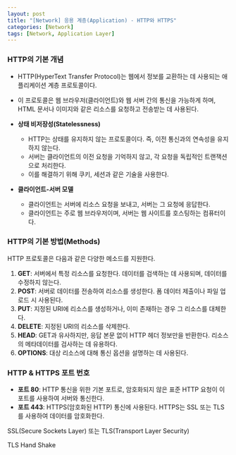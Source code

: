 ```yaml
---
layout: post
title: "[Network] 응용 계층(Application) - HTTP와 HTTPS"
categories: [Network]
tags: [Network, Application Layer]
---
```


### **HTTP의 기본 개념**

- HTTP(HyperText Transfer Protocol)는 웹에서 정보를 교환하는 데 사용되는 애플리케이션 계층 프로토콜이다.
- 이 프로토콜은 웹 브라우저(클라이언트)와 웹 서버 간의 통신을 가능하게 하며, HTML 문서나 이미지와 같은 리소스를 요청하고 전송받는 데 사용된다.

- **상태 비저장성(Statelessness)**
  - HTTP는 상태를 유지하지 않는 프로토콜이다. 즉, 이전 통신과의 연속성을 유지하지 않는다.
  - 서버는 클라이언트의 이전 요청을 기억하지 않고, 각 요청을 독립적인 트랜잭션으로 처리한다.
  - 이를 해결하기 위해 쿠키, 세션과 같은 기술을 사용한다.
- **클라이언트-서버 모델**
  - 클라이언트는 서버에 리소스 요청을 보내고, 서버는 그 요청에 응답한다.
  - 클라이언트는 주로 웹 브라우저이며, 서버는 웹 사이트를 호스팅하는 컴퓨터이다.

### **HTTP의 기본 방법(Methods)**

HTTP 프로토콜은 다음과 같은 다양한 메소드를 지원한다.

1. **GET**: 서버에서 특정 리소스를 요청한다. 데이터를 검색하는 데 사용되며, 데이터를 수정하지 않는다.
2. **POST**: 서버로 데이터를 전송하여 리소스를 생성한다. 폼 데이터 제출이나 파일 업로드 시 사용된다.
3. **PUT**: 지정된 URI에 리소스를 생성하거나, 이미 존재하는 경우 그 리소스를 대체한다.
4. **DELETE**: 지정된 URI의 리소스를 삭제한다.
5. **HEAD**: GET과 유사하지만, 응답 본문 없이 HTTP 헤더 정보만을 반환한다. 리소스의 메타데이터를 검사하는 데 유용하다.
6. **OPTIONS**: 대상 리소스에 대해 통신 옵션을 설명하는 데 사용된다.

### **HTTP & HTTPS 포트 번호**

- **포트 80**: HTTP 통신을 위한 기본 포트로, 암호화되지 않은 표준 HTTP 요청이 이 포트를 사용하여 서버와 통신한다.
- **포트 443**: HTTPS(암호화된 HTTP) 통신에 사용된다. HTTPS는 SSL 또는 TLS를 사용하여 데이터를 암호화한다.

SSL(Secure Sockets Layer) 또는 TLS(Transport Layer Security)

TLS Hand Shake
